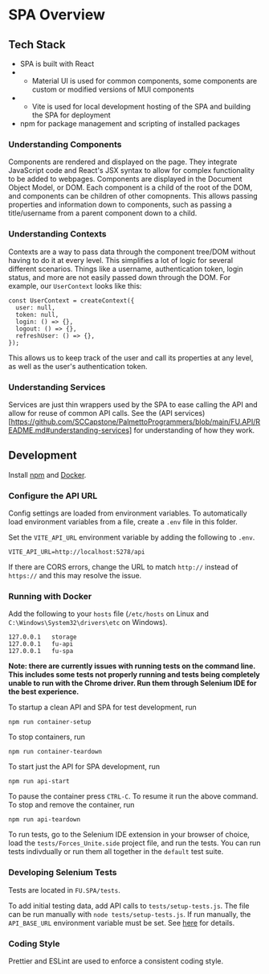 # SPA Overview

## Tech Stack

- SPA is built with React
- - Material UI is used for common components, some components are custom or modified versions of MUI components
- - Vite is used for local development hosting of the SPA and building the SPA for deployment
- npm for package management and scripting of installed packages

### Understanding Components

Components are rendered and displayed on the page. They integrate JavaScript code and React's JSX syntax to allow for complex functionality to be added to webpages.
Components are displayed in the Document Object Model, or DOM. Each component is a child of the root of the DOM, and components can be children of other comopnents.
This allows passing properties and information down to components, such as passing a title/username from a parent component down to a child.

### Understanding Contexts

Contexts are a way to pass data through the component tree/DOM without having to do it at every level. This simplifies a lot of logic for several different scenarios.
Things like a username, authentication token, login status, and more are not easily passed down through the DOM. For example, our `UserContext` looks like this:

```
const UserContext = createContext({
  user: null,
  token: null,
  login: () => {},
  logout: () => {},
  refreshUser: () => {},
});
```

This allows us to keep track of the user and call its properties at any level, as well as the user's authentication token.

### Understanding Services

Services are just thin wrappers used by the SPA to ease calling the API and allow for reuse of common API calls.
See the (API services)[https://github.com/SCCapstone/PalmettoProgrammers/blob/main/FU.API/README.md#understanding-services] for understanding of how they work.

## Development

Install [npm](https://www.npmjs.com/package/npm) and [Docker](https://www.docker.com/get-started/).

### Configure the API URL

Config settings are loaded from environment variables. To automatically load environment variables from a file, create a `.env` file in this folder.

Set the `VITE_API_URL` environment variable by adding the following to `.env`.

    VITE_API_URL=http://localhost:5278/api

If there are CORS errors, change the URL to match `http://` instead of `https://` and this may resolve the issue.

### Running with Docker

Add the following to your `hosts` file (`/etc/hosts` on Linux and `C:\Windows\System32\drivers\etc` on Windows).

    127.0.0.1	storage
    127.0.0.1	fu-api
    127.0.0.1	fu-spa

__Note: there are currently issues with running tests on the command line. This includes some tests not properly
running and tests being completely unable to run with the Chrome driver. Run them through Selenium IDE for
the best experience.__

To startup a clean API and SPA for test development, run

    npm run container-setup

To stop containers, run

    npm run container-teardown

To start just the API for SPA development, run

    npm run api-start

To pause the container press `CTRL-C`. To resume it run the above command. To stop and remove the container, run

    npm run api-teardown

To run tests, go to the Selenium IDE extension in your browser of choice, load the `tests/Forces_Unite.side` project file, and run the tests. You can run tests indivdually
or run them all together in the `default` test suite.

### Developing Selenium Tests

Tests are located in `FU.SPA/tests`.

To add initial testing data, add API calls to `tests/setup-tests.js`. The file can be run manually with `node tests/setup-tests.js`. If run manually, the `API_BASE_URL` environment variable must be set. See [here](https://nodejs.org/en/learn/command-line/how-to-read-environment-variables-from-nodejs) for details.

### Coding Style

Prettier and ESLint are used to enforce a consistent coding style.

